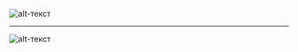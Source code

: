 ![alt-текст](https://github.com/ppc-ntu-khpi/34-first-lab-Klymenko/blob/master/Solution/task2.1.png "fisrt text")
__________
![alt-текст](https://github.com/ppc-ntu-khpi/34-first-lab-Klymenko/blob/master/Solution/task2.2_new.png "second text")
